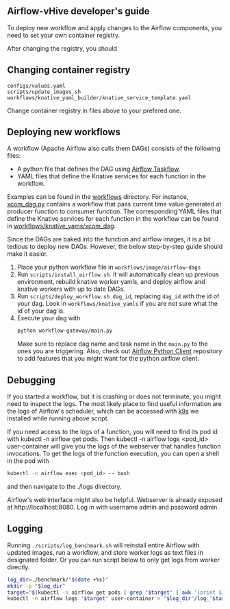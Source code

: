 ## Airflow-vHive developer's guide
To deploy new workflow and apply changes to the Airflow components, you need to set your own container registry.

After changing the registry, you should 

## Changing container registry
```
configs/values.yaml
scripts/update_images.sh
workflows/knative_yaml_builder/knative_service_template.yaml
```
Change container registry in files above to your prefered one.

## Deploying new workflows
A workflow (Apache Airflow also calls them DAGs) consists of the following files:
- A python file that defines the DAG using [Airflow Taskflow](https://airflow.apache.org/docs/apache-airflow/stable/core-concepts/taskflow.html).
- YAML files that define the Knative services for each function in the workflow.

Examples can be found in the [workflows](workflows) directory.
For instance, [xcom_dag.py](workflows/image/airflow-dags/xcpom_dag.py) contains
a workflow that pass current time value generated at producer function to consumer function.
The corresponding YAML files that define the Knative services for each
function in the workflow can be found in [workflows/knative_yams/xcom_dag](workflows/knative_yams/xcom_dag).

Since the DAGs are baked into the function and airflow images, it is a bit tedious
to deploy new DAGs.
However, the below step-by-step guide should make it easier.
1. Place your python workflow file in `workflows/image/airflow-dags`
2. Run `scripts/install_airflow.sh`. It will automatically clean up previous environment, rebuild knative worker yamls, and deploy airflow and knative workers with up to date DAGs.
3. Run `scripts/deploy_workflow.sh dag_id`, replacing `dag_id` with the id of your dag.
   Look in `workflows/knative_yamls` if you are not sure what the id of your dag is.
4. Execute your dag with
    ```bash
    python workflow-gateway/main.py
    ```
   Make sure to replace dag name and task name in the `main.py` to the ones you are triggering. 
   Also, check out [Airflow Python Client](https://github.com/apache/airflow-client-python) repository to add features that you might want for the python airflow client.

## Debugging
If you started a workflow, but it is crashing or does not terminate, you might
need to inspect the logs.
The most likely place to find useful information are the logs of Airflow's scheduler,
which can be accessed with [k9s](https://k9scli.io/) we installed while running above script.

If you need access to the logs of a function, you will need to find its pod id with kubectl -n airflow get pods. Then kubectl -n airflow logs <pod_id> user-container will give you the logs of the webserver that handles function invocations. To get the logs of the function execution, you can open a shell in the pod with
``` bash
kubectl -n airflow exec <pod_id> -- bash
```
and then navigate to the ./logs directory.

Airflow's web interface might also be helpful. Webserver is already exposed at http://localhost:8080. Log in with username admin and password admin.

## Logging
Running `./scripts/log_benchmark.sh` will reinstall entire Airflow with updated images, run a workflow, and store worker logs as text files in designated folder.
Or you can run script below to only get logs from worker directly.
```bash
log_dir=./benchmark/"$(date +%s)"
mkdir -p "$log_dir"
target="$(kubectl -n airflow get pods | grep "$target" | awk '{print $1}')"
kubectl -n airflow logs "$target" user-container > "$log_dir"/log_"$target".log
```